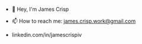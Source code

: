 - 👋 Hey, I'm James Crisp

- 📫 How to reach me: james.crisp.work@gmail.com

- linkedin.com/in/jamescrispiv
